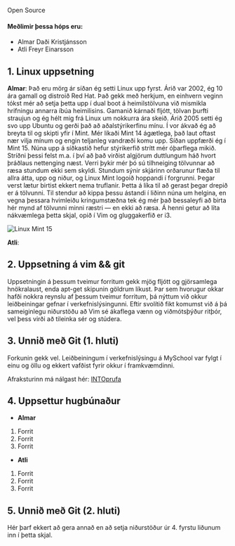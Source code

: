 Open Source

#### Meðlimir þessa hóps eru: ####

 * Almar Daði Kristjánsson
 * Atli Freyr Einarsson

## 1. Linux uppsetning

**Almar**: Það eru mörg ár síðan ég setti Linux upp fyrst. Árið var 2002, ég 10 ára gamall og distroið Red Hat. Það gekk með herkjum, en einhvern veginn tókst mér að setja þetta upp í dual boot á heimilstölvuna við mismikla hrifningu annarra íbúa heimilisins. Gamanið kárnaði fljótt, tölvan þurfti straujun og ég hélt mig frá Linux um nokkurra ára skeið. Árið 2005 setti ég svo upp Ubuntu og gerði það að aðalstýrikerfinu mínu. Í vor ákvað ég að breyta til og skipti yfir í Mint. Mér líkaði Mint 14 ágætlega, það laut oftast nær vilja mínum og engin teljanleg vandræði komu upp. Síðan uppfærði ég í Mint 15. Núna upp á síðkastið hefur stýrikerfið strítt mér óþarflega mikið. Stríðni þessi felst m.a. í því að það virðist algjörum duttlungum háð hvort þráðlaus nettenging næst. Verri þykir mér þó sú tilhneiging tölvunnar að ræsa stundum ekki sem skyldi. Stundum sýnir skjárinn orðarunur flæða til allra átta, upp og niður, og Linux Mint logoið hoppandi í forgrunni. Þegar verst lætur birtist ekkert nema truflanir. Þetta á líka til að gerast þegar drepið er á tölvunni. Til stendur að kippa þessu ástandi í liðinn núna um helgina, en vegna þessara hvimleiðu kringumstæðna tek ég mér það bessaleyfi að birta hér mynd af tölvunni minni ræstri — en ekki að ræsa. Á henni getur að líta nákvæmlega þetta skjal, opið í Vim og gluggakerfið er i3. 

![Linux Mint 15](http://i.imgur.com/eX5Riul.jpg)    

**Atli**: 

## 2. Uppsetning á vim && git

Uppsetningin á þessum tveimur forritum gekk mjög fljótt og gjörsamlega hnökralaust, enda apt-get skipunin göldrum líkust. Þar sem hvorugur okkar hafði nokkra reynslu af þessum tveimur forritum, þá nýttum við okkur leiðbeiningar gefnar í verkefnislýsingunni. Eftir svolítið fikt komumst við á þá sameiginlegu niðurstöðu að Vim sé ákaflega vænn og viðmótsþýður ritþór, vel þess virði að tileinka sér og stúdera. 

## 3. Unnið með Git (1. hluti)

Forkunin gekk vel. Leiðbeiningum í verkefnislýsingu á MySchool var fylgt í einu og öllu og ekkert vafðist fyrir okkur í framkvæmdinni.

Afraksturinn má nálgast hér: [INTOprufa](https://github.com/arumaru/INTOPrufa)

## 4. Uppsettur hugbúnaður

 * **Almar**
  1. Forrit
  2. Forrit
  3. Forrit
 * **Atli**
  1. Forrit
  2. Forrit
  3. Forrit

## 5. Unnið með Git (2. hluti)

Hér þarf ekkert að gera annað en að setja niðurstöður úr 4. fyrstu liðunum inn í þetta skjal.
